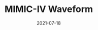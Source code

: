 ---
title: "MIMIC-IV Waveform"
linkTitle: "Waveform"
date: 2021-07-18
weight: 20
description: >
  Tutorials for the MIMIC-IV Waveform module.
---
